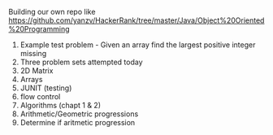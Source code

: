 Building our own repo like
https://github.com/yanzv/HackerRank/tree/master/Java/Object%20Oriented%20Programming


1. Example test problem - Given an array find the largest positive integer missing
2. Three problem sets attempted today
3. 2D Matrix
4. Arrays 
5. JUNIT (testing)
6. flow control
7. Algorithms (chapt 1 & 2)
8. Arithmetic/Geometric progressions 
9. Determine if aritmetic progression
